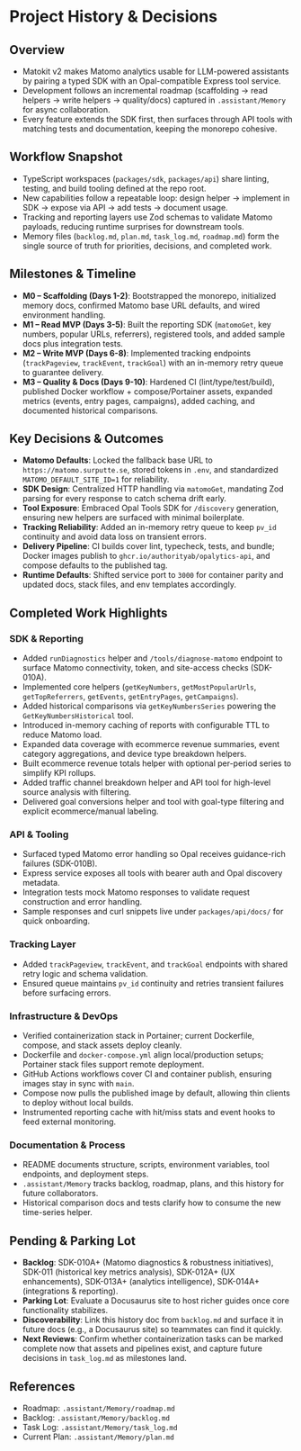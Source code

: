 # Project History & Decisions

## Overview
- Matokit v2 makes Matomo analytics usable for LLM-powered assistants by pairing a typed SDK with an Opal-compatible Express tool service.
- Development follows an incremental roadmap (scaffolding → read helpers → write helpers → quality/docs) captured in `.assistant/Memory` for async collaboration.
- Every feature extends the SDK first, then surfaces through API tools with matching tests and documentation, keeping the monorepo cohesive.

## Workflow Snapshot
- TypeScript workspaces (`packages/sdk`, `packages/api`) share linting, testing, and build tooling defined at the repo root.
- New capabilities follow a repeatable loop: design helper → implement in SDK → expose via API → add tests → document usage.
- Tracking and reporting layers use Zod schemas to validate Matomo payloads, reducing runtime surprises for downstream tools.
- Memory files (`backlog.md`, `plan.md`, `task_log.md`, `roadmap.md`) form the single source of truth for priorities, decisions, and completed work.

## Milestones & Timeline
- **M0 – Scaffolding (Days 1-2)**: Bootstrapped the monorepo, initialized memory docs, confirmed Matomo base URL defaults, and wired environment handling.
- **M1 – Read MVP (Days 3-5)**: Built the reporting SDK (`matomoGet`, key numbers, popular URLs, referrers), registered tools, and added sample docs plus integration tests.
- **M2 – Write MVP (Days 6-8)**: Implemented tracking endpoints (`trackPageview`, `trackEvent`, `trackGoal`) with an in-memory retry queue to guarantee delivery.
- **M3 – Quality & Docs (Days 9-10)**: Hardened CI (lint/type/test/build), published Docker workflow + compose/Portainer assets, expanded metrics (events, entry pages, campaigns), added caching, and documented historical comparisons.

## Key Decisions & Outcomes
- **Matomo Defaults**: Locked the fallback base URL to `https://matomo.surputte.se`, stored tokens in `.env`, and standardized `MATOMO_DEFAULT_SITE_ID=1` for reliability.
- **SDK Design**: Centralized HTTP handling via `matomoGet`, mandating Zod parsing for every response to catch schema drift early.
- **Tool Exposure**: Embraced Opal Tools SDK for `/discovery` generation, ensuring new helpers are surfaced with minimal boilerplate.
- **Tracking Reliability**: Added an in-memory retry queue to keep `pv_id` continuity and avoid data loss on transient errors.
- **Delivery Pipeline**: CI builds cover lint, typecheck, tests, and bundle; Docker images publish to `ghcr.io/authorityab/opalytics-api`, and compose defaults to the published tag.
- **Runtime Defaults**: Shifted service port to `3000` for container parity and updated docs, stack files, and env templates accordingly.

## Completed Work Highlights
### SDK & Reporting
- Added `runDiagnostics` helper and `/tools/diagnose-matomo` endpoint to surface Matomo connectivity, token, and site-access checks (SDK-010A).
- Implemented core helpers (`getKeyNumbers`, `getMostPopularUrls`, `getTopReferrers`, `getEvents`, `getEntryPages`, `getCampaigns`).
- Added historical comparisons via `getKeyNumbersSeries` powering the `GetKeyNumbersHistorical` tool.
- Introduced in-memory caching of reports with configurable TTL to reduce Matomo load.
- Expanded data coverage with ecommerce revenue summaries, event category aggregations, and device type breakdown helpers.
- Built ecommerce revenue totals helper with optional per-period series to simplify KPI rollups.
- Added traffic channel breakdown helper and API tool for high-level source analysis with filtering.
- Delivered goal conversions helper and tool with goal-type filtering and explicit ecommerce/manual labeling.

### API & Tooling
- Surfaced typed Matomo error handling so Opal receives guidance-rich failures (SDK-010B).
- Express service exposes all tools with bearer auth and Opal discovery metadata.
- Integration tests mock Matomo responses to validate request construction and error handling.
- Sample responses and curl snippets live under `packages/api/docs/` for quick onboarding.

### Tracking Layer
- Added `trackPageview`, `trackEvent`, and `trackGoal` endpoints with shared retry logic and schema validation.
- Ensured queue maintains `pv_id` continuity and retries transient failures before surfacing errors.

### Infrastructure & DevOps
- Verified containerization stack in Portainer; current Dockerfile, compose, and stack assets deploy cleanly.
- Dockerfile and `docker-compose.yml` align local/production setups; Portainer stack files support remote deployment.
- GitHub Actions workflows cover CI and container publish, ensuring images stay in sync with `main`.
- Compose now pulls the published image by default, allowing thin clients to deploy without local builds.
- Instrumented reporting cache with hit/miss stats and event hooks to feed external monitoring.

### Documentation & Process
- README documents structure, scripts, environment variables, tool endpoints, and deployment steps.
- `.assistant/Memory` tracks backlog, roadmap, plans, and this history for future collaborators.
- Historical comparison docs and tests clarify how to consume the new time-series helper.

## Pending & Parking Lot
- **Backlog**: SDK-010A+ (Matomo diagnostics & robustness initiatives), SDK-011 (historical key metrics analysis), SDK-012A+ (UX enhancements), SDK-013A+ (analytics intelligence), SDK-014A+ (integrations & reporting).
- **Parking Lot**: Evaluate a Docusaurus site to host richer guides once core functionality stabilizes.
- **Discoverability**: Link this history doc from `backlog.md` and surface it in future docs (e.g., a Docusaurus site) so teammates can find it quickly.
- **Next Reviews**: Confirm whether containerization tasks can be marked complete now that assets and pipelines exist, and capture future decisions in `task_log.md` as milestones land.

## References
- Roadmap: `.assistant/Memory/roadmap.md`
- Backlog: `.assistant/Memory/backlog.md`
- Task Log: `.assistant/Memory/task_log.md`
- Current Plan: `.assistant/Memory/plan.md`
